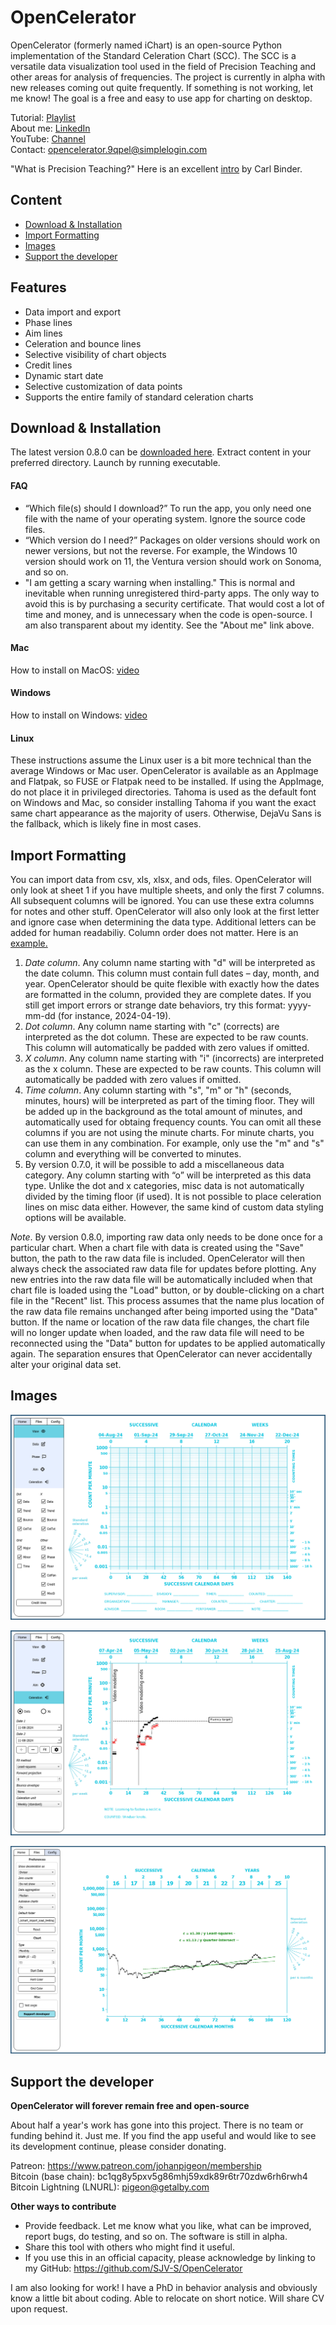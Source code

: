 # OpenCelerator

OpenCelerator (formerly named iChart) is an open-source Python implementation of the Standard Celeration Chart (SCC). The SCC is a versatile data visualization tool used in the field of Precision Teaching and other areas for analysis of frequencies. The project is currently in alpha with new releases coming out quite frequently. If something is not working, let me know! The goal is a free and easy to use app for charting on desktop.

Tutorial: [Playlist](https://www.youtube.com/playlist?list=PLAU5et__-B6HCHmlgyxgPPDJ2rHgZ1PY4)<br>
About me: [LinkedIn](https://www.linkedin.com/in/jsv01/)<br>
YouTube: [Channel](https://www.youtube.com/@sudorandom7619)<br>
Contact: opencelerator.9qpel@simplelogin.com

"What is Precision Teaching?" Here is an excellent [intro](https://www.youtube.com/watch?v=PjwWZP726Ko&list=PLuQRRtTr10Mm1QycJLUjowBFugi7lg0c7&index=5&t=0s) by Carl Binder.


## Content
- [Download & Installation](#download--installation)
- [Import Formatting](#import-formatting)
- [Images](#images)
- [Support the developer](#Support-the-developer)

## Features
- Data import and export
- Phase lines
- Aim lines
- Celeration and bounce lines
- Selective visibility of chart objects
- Credit lines
- Dynamic start date
- Selective customization of data points
- Supports the entire family of standard celeration charts


## Download & Installation

The latest version 0.8.0 can be [downloaded here](https://github.com/SJV-S/OpenCelerator/releases/tag/0.8.0). Extract content in your preferred directory. Launch by running executable.

#### FAQ
- “Which file(s) should I download?” To run the app, you only need one file with the name of your operating system. Ignore the source code files.
- “Which version do I need?” Packages on older versions should work on newer versions, but not the reverse. For example, the Windows 10 version should work on 11, the Ventura version should work on Sonoma, and so on.
- "I am getting a scary warning when installing." This is normal and inevitable when running unregistered third-party apps. The only way to avoid this is by purchasing a security certificate. That would cost a lot of time and money, and is unnecessary when the code is open-source. I am also transparent about my identity. See the "About me" link above.


#### Mac

How to install on MacOS: [video](https://youtu.be/Z7QvzlWNH2M)


#### Windows

How to install on Windows: [video](https://youtu.be/u8ugPqEv8LM)

#### Linux

These instructions assume the Linux user is a bit more technical than the average Windows or Mac user. OpenCelerator is available as an AppImage and Flatpak, so FUSE or Flatpak need to be installed. If using the AppImage, do not place it in privileged directories. Tahoma is used as the default font on Windows and Mac, so consider installing Tahoma if you want the exact same chart appearance as the majority of users. Otherwise, DejaVu Sans is the fallback, which is likely fine in most cases.

## Import Formatting

You can import data from csv, xls, xlsx, and ods, files. OpenCelerator will only look at sheet 1 if you have multiple sheets, and only the first 7 columns. All subsequent columns will be ignored. You can use these extra columns for notes and other stuff. OpenCelerator will also only look at the first letter and ignore case when determining the data type. Additional letters can be added for human readabiliy. Column order does not matter. Here is an [example.](https://github.com/SJV-S/OpenCelerator/blob/main/example_data.csv)

1) *Date column*. Any column name starting with "d" will be interpreted as the date column. This column must contain full dates – day, month, and year. OpenCelerator should be quite flexible with exactly how the dates are formatted in the column, provided they are complete dates. If you still get import errors or strange date behaviors, try this format: yyyy-mm-dd (for instance, 2024-04-19).
2) *Dot column*. Any column name starting with "c" (corrects) are interpreted as the dot column. These are expected to be raw counts. This column will automatically be padded with zero values if omitted.
3) *X column*. Any column name starting with "i" (incorrects) are interpreted as the x column. These are expected to be raw counts. This column will automatically be padded with zero values if omitted.
4) *Time column*. Any column starting with "s", "m" or "h" (seconds, minutes, hours) will be interpreted as part of the timing floor. They will be added up in the background as the total amount of minutes, and automatically used for obtaing frequency counts. You can omit all these columns if you are not using the minute charts. For minute charts, you can use them in any combination. For example, only use the "m" and "s" column and everything will be converted to minutes.
5) By version 0.7.0, it will be possible to add a miscellaneous data category. Any column starting with “o” will be interpreted as this data type. Unlike the dot and x categories, misc data is not automatically divided by the timing floor (if used). It is not possible to place celeration lines on misc data either. However, the same kind of custom data styling options will be available.

_Note_. By version 0.8.0, importing raw data only needs to be done once for a particular chart. When a chart file with data is created using the "Save" button, the path to the raw data file is included. OpenCelerator will then always check the associated raw data file for updates before plotting. Any new entries into the raw data file will be automatically included when that chart file is loaded using the "Load" button, or by double-clicking on a chart file in the "Recent" list. This process assumes that the name plus location of the raw data file remains unchanged after being imported using the "Data" button. If the name or location of the raw data file changes, the chart file will no longer update when loaded, and the raw data file will need to be reconnected using the "Data" button for updates to be applied automatically again. The separation ensures that OpenCelerator can never accidentally alter your original data set.

## Images

![Default Chart](/images/default_chart.png)

![Example Chart](images/example_chart.png)

![Example Chart2](images/example_chart2.png)

## Support the developer

**OpenCelerator will forever remain free and open-source**

About half a year's work has gone into this project. There is no team or funding behind it. Just me. If you find the app useful and would like to see its development continue, please consider donating.

Patreon: https://www.patreon.com/johanpigeon/membership<br>
Bitcoin (base chain): bc1qg8y5pxv5g86mhj59xdk89r6tr70zdw6rh6rwh4<br>
Bitcoin Lightning (LNURL): pigeon@getalby.com<br>

**Other ways to contribute**

- Provide feedback. Let me know what you like, what can be improved, report bugs, do testing, and so on. The software is still in alpha.
- Share this tool with others who might find it useful.
- If you use this in an official capacity, please acknowledge by linking to my GitHub: https://github.com/SJV-S/OpenCelerator

I am also looking for work! I have a PhD in behavior analysis and obviously know a little bit about coding. Able to relocate on short notice. Will share CV upon request.<br>




